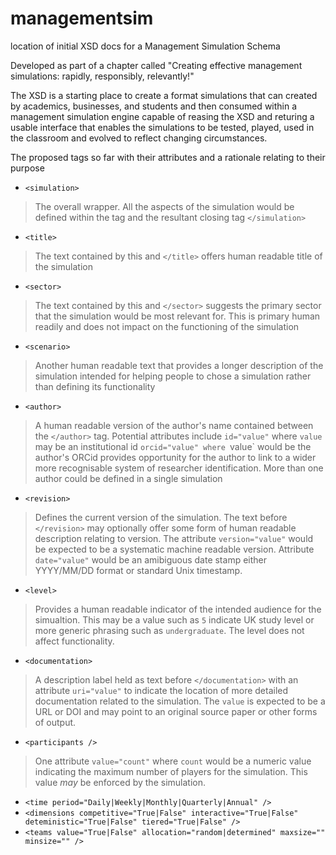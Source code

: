 # managementsim
location of initial XSD docs for a Management Simulation Schema

Developed as part of a chapter called "Creating effective management simulations: rapidly, responsibly, relevantly!"

The XSD is a starting place to create a format simulations that can created by academics, businesses, and students and then consumed within a management simulation engine capable of reasing the XSD and returing a usable interface that enables the simulations to be tested, played, used in the classroom and evolved to reflect changing circumstances.

The proposed tags so far with their attributes and a rationale relating to their purpose 

- `<simulation>`
> The overall wrapper. All the aspects of the simulation would be defined within the tag and the resultant closing tag `</simulation>`
-  `<title>`
> The text contained by this and `</title>` offers human readable title of the simulation
-  `<sector>`
> The text contained by this and `</sector>` suggests the primary sector that the simulation would be most relevant for. This is primary human readily and does not impact on the functioning of the simulation
- `<scenario>`
> Another human readable text that provides a longer description of the simulation intended for helping people to chose a simulation rather than defining its functionality 
- `<author>` 
> A human readable version of the author's name contained between the `</author>` tag. 
> Potential attributes include `id="value"` where `value` may be an institutional id 
> `orcid="value" where `value` would be the author's ORCid provides opportunity for the author to link to a wider more recognisable system of researcher identification.
> More than one author could be defined in a single simulation
- `<revision>`
> Defines the current version of the simulation.  The text before `</revision>` may optionally offer some form of human readable description relating to version. The attribute `version="value"` would be expected to be a systematic machine readable version. Attribute `date="value"` would be an amibiguous date stamp either YYYY/MM/DD format or standard Unix timestamp.
- `<level>`
> Provides a human readable indicator of the intended audience for the simualtion. This may be a value such as `5` indicate UK study level or more generic phrasing such as `undergraduate`. The level does not affect functionality.
- `<documentation>`
> A description label held as text before `</documentation>` with an attribute `uri="value"` to indicate the location of more detailed documentation related to the simulation. The `value` is expected to be a URL or DOI and may point to an original source paper or other forms of output.
- `<participants />`
> One attribute `value="count"` where `count` would be a numeric value indicating the maximum number of players for the simulation. This value *may* be enforced by the simulation.
- `<time period="Daily|Weekly|Monthly|Quarterly|Annual" />`
- `<dimensions competitive="True|False" interactive="True|False" deteministic="True|False" tiered="True|False" />`
- `<teams value="True|False" allocation="random|determined" maxsize="" minsize="" />`
